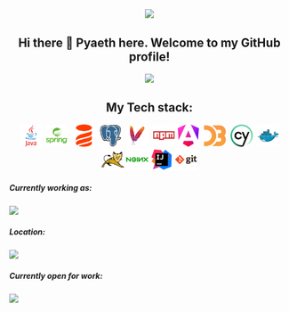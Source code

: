 

<!--
**Pyaeth/Pyaeth** is a ✨ _special_ ✨ repository because its `README.md` (this file) appears on your GitHub profile.

Here are some ideas to get you started:

- 🔭 I’m currently working on ...
- 🌱 I’m currently learning ...
- 👯 I’m looking to collaborate on ...
- 🤔 I’m looking for help with ...
- 💬 Ask me about ...
- 📫 How to reach me: ...
- 😄 Pronouns: ...
- ⚡ Fun fact: ...
-->
<div id="header" align="center">
  <img src="https://i.giphy.com/media/v1.Y2lkPTc5MGI3NjExdTRuNms3eXRlMnU0YXBrOWdsdzVlaGZ2Z240eTg5Z2JydnB6YXFkYiZlcD12MV9pbnRlcm5hbF9naWZfYnlfaWQmY3Q9Zw/wr82LOt9GX2RXc5Zf2/giphy.gif" width="500"/>
  <h2>Hi there 👋 Pyaeth here. Welcome to my GitHub profile!</h2>
  <div id="myBadges">
    <a href="https://www.linkedin.com/in/anaopris12" target="_blank">
     <img src="https://img.shields.io/badge/LinkedIn-blue?style=for-the-badge&logo=linkedin&color=%230a66c2"/>
    </a>
  </div>
  <h2>My Tech stack:</h2>
  <div>
    <img src="https://github.com/devicons/devicon/blob/master/icons/java/java-original-wordmark.svg" title="Java" alt="Java" width="40" height="40"/>&nbsp;
    <img src="https://github.com/devicons/devicon/blob/master/icons/spring/spring-original-wordmark.svg" title="Spring" alt="Spring" width="40" height="40"/>&nbsp;
    <img src="https://github.com/devicons/devicon/blob/master/icons/liquibase/liquibase-original.svg" title="Liquibase" alt="Liquibase" width="40" height="40"/>&nbsp;
    <img src="https://github.com/devicons/devicon/blob/master/icons/postgresql/postgresql-original.svg" title="PostgreSQL" alt="PostgreSQL" width="40" height="40"/>&nbsp;
    <img src="https://github.com/devicons/devicon/blob/master/icons/maven/maven-original.svg" title="Maven" alt="Maven" width="40" height="40"/>&nbsp;
    <img src="https://github.com/devicons/devicon/blob/master/icons/npm/npm-original-wordmark.svg" title="NPMJS" **alt="NPMJS" width="40" height="40"/>
    <img src="https://github.com/devicons/devicon/blob/master/icons/angular/angular-original.svg" title="Angular" alt="Angular" width="40" height="40"/>&nbsp;
    <img src="https://github.com/devicons/devicon/blob/master/icons/d3js/d3js-plain.svg" title="D3Js" alt="D3js" width="40" height="40"/>&nbsp;
    <img src="https://github.com/devicons/devicon/blob/master/icons/cypressio/cypressio-original.svg" title="Cypress" alt="Cypress" width="40" height="40"/>&nbsp;
    <img src="https://github.com/devicons/devicon/blob/master/icons/docker/docker-original.svg" title="Docker" **alt="Docker" width="40" height="40"/>
    <img src="https://github.com/devicons/devicon/blob/master/icons/tomcat/tomcat-original.svg" title="Tomcat" **alt="Tomcat" width="40" height="40"/>
    <img src="https://github.com/devicons/devicon/blob/master/icons/nginx/nginx-original.svg" title="Nginx" **alt="nginx" width="40" height="40"/>
    <img src="https://github.com/devicons/devicon/blob/master/icons/intellij/intellij-original.svg" title="IntelliJ" **alt="IntelliJ" width="40" height="40"/>
    <img src="https://github.com/devicons/devicon/blob/master/icons/git/git-original-wordmark.svg" title="Git" **alt="Git" width="40" height="40"/>
  </div>
</div>

 <div>
    <h5>
     Currently working as:
   </h5>
    <img src="https://img.shields.io/badge/fullstack_developer-purple?style=plastic"/>
    <h5>
     Location:
   </h5>
    <img src="https://img.shields.io/badge/remote_only-darkgreen?style=plastic"/>
   <h5>
     Currently open for work:
   </h5>
    <img src="https://img.shields.io/badge/no-red?style=plastic"/>
 </div>

